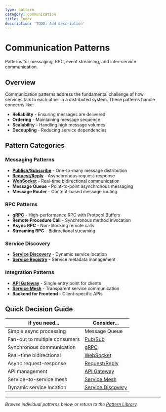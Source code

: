 ```yaml
---
type: pattern
category: communication
title: Index
description: 'TODO: Add description'
---
```


# Communication Patterns

Patterns for messaging, RPC, event streaming, and inter-service communication.

## Overview

Communication patterns address the fundamental challenge of how services talk to each other in a distributed system. These patterns handle concerns like:

- **Reliability** - Ensuring messages are delivered
- **Ordering** - Maintaining message sequence
- **Scalability** - Handling high message volumes
- **Decoupling** - Reducing service dependencies

## Pattern Categories

### Messaging Patterns
- **[Publish/Subscribe](../communication/publish-subscribe.md)** - One-to-many message distribution
- **[Request/Reply](../communication/request-reply.md)** - Asynchronous request-response
- **[WebSocket](../communication/websocket.md)** - Real-time bidirectional communication
- **Message Queue** - Point-to-point asynchronous messaging
- **Message Router** - Content-based message routing

### RPC Patterns
- **[gRPC](../communication/grpc.md)** - High-performance RPC with Protocol Buffers
- **Remote Procedure Call** - Synchronous method invocation
- **Async RPC** - Non-blocking remote calls
- **Streaming RPC** - Bidirectional streaming

### Service Discovery
- **[Service Discovery](../communication/service-discovery.md)** - Dynamic service location
- **[Service Registry](../communication/service-registry.md)** - Service metadata management

### Integration Patterns
- **[API Gateway](../communication/api-gateway.md)** - Single entry point for clients
- **[Service Mesh](../communication/service-mesh.md)** - Transparent service communication
- **Backend for Frontend** - Client-specific APIs

## Quick Decision Guide

| If you need... | Consider... |
|----------------|-------------|
| Simple async processing | Message Queue |
| Fan-out to multiple consumers | [Pub/Sub](../communication/publish-subscribe.md) |
| Synchronous communication | [gRPC](../communication/grpc.md) |
| Real-time bidirectional | [WebSocket](../communication/websocket.md) |
| Async request-response | [Request/Reply](../communication/request-reply.md) |
| API management | [API Gateway](../communication/api-gateway.md) |
| Service-to-service mesh | [Service Mesh](../communication/service-mesh.md) |
| Dynamic service location | [Service Discovery](../communication/service-discovery.md) |

---

*Browse individual patterns below or return to the [Pattern Library](../).*